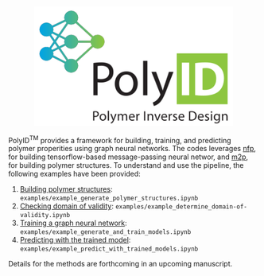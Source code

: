 
<p align="center">
  <img src="https://raw.githubusercontent.com/NREL/polyID/master/images/polyID-logo_color-full.svg" alt="PolyID Logo" width="400"/>
</p>

PolyID<sup>TM</sup> provides a framework for building, training, and predicting polymer properities using graph neural networks. The codes leverages [nfp](https://pypi.org/project/nfp/), for building tensorflow-based message-passing neural networ, and [m2p](https://pypi.org/project/m2p/), for building polymer structures.  To understand and use the pipeline, the following examples have been provided:

1. [Building polymer structures](https://github.nrel.gov/InversePolymerDesign/polyID/blob/master/examples/example_generate_polymer_structures.ipynb): `examples/example_generate_polymer_structures.ipynb`
2. [Checking domain of validity](https://github.nrel.gov/InversePolymerDesign/polyID/blob/master/examples/example_determine_domain-of-validity.ipynb): `examples/example_determine_domain-of-validity.ipynb`
3. [Training a graph neural network](https://github.nrel.gov/InversePolymerDesign/polyID/blob/master/examples/example_generate_and_train_models.ipynb): `examples/example_generate_and_train_models.ipynb`
4. [Predicting with the trained model](https://github.nrel.gov/InversePolymerDesign/polyID/blob/master/examples/example_predict_with_trained_models.ipynb): `examples/example_predict_with_trained_models.ipynb` 

Details for the methods are forthcoming in an upcoming manuscript.
